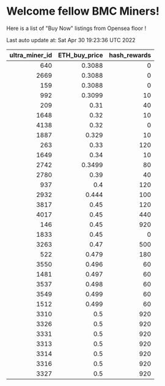 # Welcome fellow BMC Miners!
Here is a list of "Buy Now" listings from Opensea floor !


Last auto update at: Sat Apr 30 19:23:36 UTC 2022


|   ultra_miner_id |   ETH_buy_price |   hash_rewards |
|-----------------:|----------------:|---------------:|
|              640 |          0.3088 |              0 |
|             2669 |          0.3088 |              0 |
|              159 |          0.3088 |              0 |
|              992 |          0.3099 |             10 |
|              209 |          0.31   |             40 |
|             1648 |          0.32   |             10 |
|             4138 |          0.32   |              0 |
|             1887 |          0.329  |             10 |
|              263 |          0.33   |            120 |
|             1649 |          0.34   |             10 |
|             2742 |          0.3499 |             80 |
|             2780 |          0.39   |             40 |
|              937 |          0.4    |            120 |
|             2932 |          0.444  |            100 |
|             3817 |          0.45   |            120 |
|             4017 |          0.45   |            440 |
|              146 |          0.45   |            920 |
|             1833 |          0.45   |              0 |
|             3263 |          0.47   |            500 |
|              522 |          0.479  |            180 |
|             3550 |          0.496  |             60 |
|             1481 |          0.497  |             60 |
|             3537 |          0.498  |             60 |
|             3549 |          0.499  |             60 |
|             1512 |          0.499  |             60 |
|             3310 |          0.5    |            920 |
|             3326 |          0.5    |            920 |
|             3331 |          0.5    |            920 |
|             3313 |          0.5    |            920 |
|             3314 |          0.5    |            920 |
|             3316 |          0.5    |            920 |
|             3327 |          0.5    |            920 |